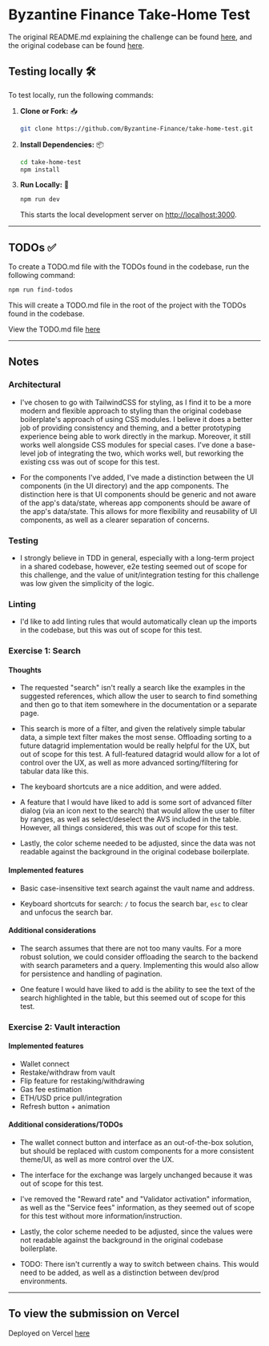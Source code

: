# Byzantine Finance Take-Home Test

The original README.md explaining the challenge can be found [here](./docs/README.md), and the original codebase can be found [here](https://github.com/Byzantine-Finance/take-home-test).

## Testing locally 🛠️

To test locally, run the following commands:

1. **Clone or Fork:** 📥

   ```bash
   git clone https://github.com/Byzantine-Finance/take-home-test.git
   ```

2. **Install Dependencies:** 📦

   ```bash
   cd take-home-test
   npm install
   ```

3. **Run Locally:** 🚀

   ```bash
   npm run dev
   ```

   This starts the local development server on [http://localhost:3000](http://localhost:3000).

---

## TODOs ✅

To create a TODO.md file with the TODOs found in the codebase, run the following command:

```bash
npm run find-todos
```

This will create a TODO.md file in the root of the project with the TODOs found in the codebase.

View the TODO.md file [here](./TODO.md)

---

## Notes

### Architectural

* I've chosen to go with TailwindCSS for styling, as I find it to be a more modern and flexible approach to styling than the original codebase boilerplate's approach of using CSS modules. I believe it does a better job of providing consistency and theming, and a better prototyping experience being able to work directly in the markup. Moreover, it still works well alongside CSS modules for special cases. I've done a base-level job of integrating the two, which works well, but reworking the existing css was out of scope for this test.

* For the components I've added, I've made a distinction between the UI components (in the UI directory) and the app components. The distinction here is that UI components should be generic and not aware of the app's data/state, whereas app components should be aware of the app's data/state. This allows for more flexibility and reusability of UI components, as well as a clearer separation of concerns.

### Testing

* I strongly believe in TDD in general, especially with a long-term project in a shared codebase, however, e2e testing seemed out of scope for this challenge, and the value of unit/integration testing for this challenge was low given the simplicity of the logic.

### Linting

* I'd like to add linting rules that would automatically clean up the imports in the codebase, but this was out of scope for this test.

### Exercise 1: Search

#### Thoughts

* The requested "search" isn't really a search like the examples in the suggested references, which allow the user to search to find something and then go to that item somewhere in the documentation or a separate page.

* This search is more of a filter, and given the relatively simple tabular data, a simple text filter makes the most sense. Offloading sorting to a future datagrid implementation would be really helpful for the UX, but out of scope for this test. A full-featured datagrid would allow for a lot of control over the UX, as well as more advanced sorting/filtering for tabular data like this.

* The keyboard shortcuts are a nice addition, and were added.

* A feature that I would have liked to add is some sort of advanced filter dialog (via an icon next to the search) that would allow the user to filter by ranges, as well as select/deselect the AVS included in the table. However, all things considered, this was out of scope for this test.

* Lastly, the color scheme needed to be adjusted, since the data was not readable against the background in the original codebase boilerplate.

#### Implemented features

* Basic case-insensitive text search against the vault name and address.

* Keyboard shortcuts for search: `/` to focus the search bar, `esc` to clear and unfocus the search bar.

#### Additional considerations

* The search assumes that there are not too many vaults. For a more robust solution, we could consider offloading the search to the backend with search parameters and a query. Implementing this would also allow for persistence and handling of pagination.

* One feature I would have liked to add is the ability to see the text of the search highlighted in the table, but this seemed out of scope for this test.

### Exercise 2: Vault interaction

#### Implemented features

* Wallet connect
* Restake/withdraw from vault
* Flip feature for restaking/withdrawing
* Gas fee estimation
* ETH/USD price pull/integration
* Refresh button + animation

#### Additional considerations/TODOs

* The wallet connect button and interface as an out-of-the-box solution, but should be replaced with custom components for a more consistent theme/UI, as well as more control over the UX.

* The interface for the exchange was largely unchanged because it was out of scope for this test.

* I've removed the "Reward rate" and "Validator activation" information, as well as the "Service fees" information, as they seemed out of scope for this test without more information/instruction.

* Lastly, the color scheme needed to be adjusted, since the values were not readable against the background in the original codebase boilerplate.

* TODO: There isn't currently a way to switch between chains. This would need to be added, as well as a distinction between dev/prod environments.

---

## To view the submission on Vercel

Deployed on Vercel [here](https://byzantine-finance-take-home-test.vercel.app/)
